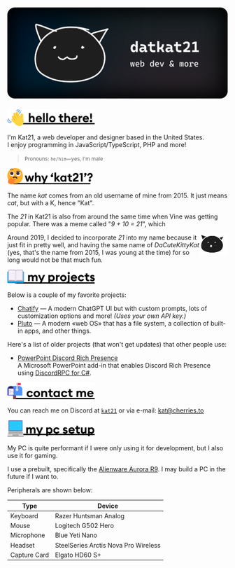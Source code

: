 # ![Cat banner logo](assets/cat2023.svg)

<a id="hello-there"></a>
<picture>
  <source media="(prefers-color-scheme: dark)" srcset="assets/headings/hellothere-light.svg">
  <img width=200 title="hello there!" alt="hello there!" src="assets/headings/hellothere-dark.svg">
</picture>
<br>

I'm Kat21, a web developer and designer based in the United States.   
I enjoy programming in JavaScript/TypeScript, PHP and more!

<blockquote><small>Pronouns: <code>he/him</code>&mdash;yes, I'm male</small></blockquote>

<a id="why-kat21"></a>
<picture>
  <source media="(prefers-color-scheme: dark)" srcset="assets/headings/whyname-light.svg">
  <img width=200 title="why the name 'kat21'?" alt="why the name 'kat21'?" src="assets/headings/whyname-dark.svg">
</picture>
<br>

The name *kat* comes from an old username of mine from 2015. It just means _cat_, but with a K, hence "Kat".

The *21* in Kat21 is also from around the same time when Vine was getting popular. There was a meme called "*9 + 10 = 21*", which 

<img align=right src="assets/stickers/cat-open-mouth-small.svg" width=64>

Around 2019, I decided to incorporate *21* into my name because it just fit in pretty well, and having the same name of _DaCuteKittyKat_ (yes, that's the name from 2015, I was young at the time) for so long would not be that much fun.

<a id="my-projects"></a>
<picture>
  <source media="(prefers-color-scheme: dark)" srcset="assets/headings/myprojects-light.svg">
  <img width=200 title="why the name 'kat21'?" alt="why the name 'kat21'?" src="assets/headings/myprojects-dark.svg">
</picture>
<br>

Below is a couple of my favorite projects:

* [Chatify](https://github.com/datkat21/chatgpt-chatify) — A modern ChatGPT UI but with custom prompts, lots of customization options and more! *(Uses your own API key.)*
* [Pluto](https://github.com/datkat21/pluto-web-os) — A modern &laquo;web OS&raquo; that has a file system, a collection of built-in apps, and other things.

Here's a list of older projects (that won't get updates) that other people use:

* [PowerPoint Discord Rich Presence](https://github.com/datkat21/PowerPoint-Discord-RPC)    
  A Microsoft PowerPoint add-in that enables Discord Rich Presence using [DiscordRPC for C#](https://github.com/Lachee/discord-rpc-csharp).

<a id="contact-me"></a>
<picture>
  <source media="(prefers-color-scheme: dark)" srcset="assets/headings/contactme-light.svg">
  <img width=200 title="contact me" alt="contact me" src="assets/headings/contactme-dark.svg">
</picture>
<br>

You can reach me on Discord at [`kat21`](https://discordapp.com/users/352651395683319821) or via e-mail: [kat@cherries.to](mailto:kat@cherries.to)

<a id="my-setup"></a>
<picture>
  <source media="(prefers-color-scheme: dark)" srcset="assets/headings/mysetup-light.svg">
  <img width=200 title="my setup" alt="my setup" src="assets/headings/mysetup-dark.svg">
</picture>
<br>

My PC is quite performant if I were only using it for development, but I also use it for gaming.

I use a prebuilt, specifically the [Alienware Aurora R9](https://www.dell.com/en-us/shop/gaming-and-games/alienware-aurora-r9-gaming-desktop/spd/alienware-aurora-r9-desktop). I may build a PC in the future if I want to.

Peripherals are shown below:

| Type         | Device                               |
| ------------ | ------------------------------------ |
| Keyboard     | Razer Huntsman Analog                |
| Mouse        | Logitech G502 Hero                   |
| Microphone   | Blue Yeti Nano                       |
| Headset      | SteelSeries Arctis Nova Pro Wireless |
| Capture Card | Elgato HD60 S+                       |